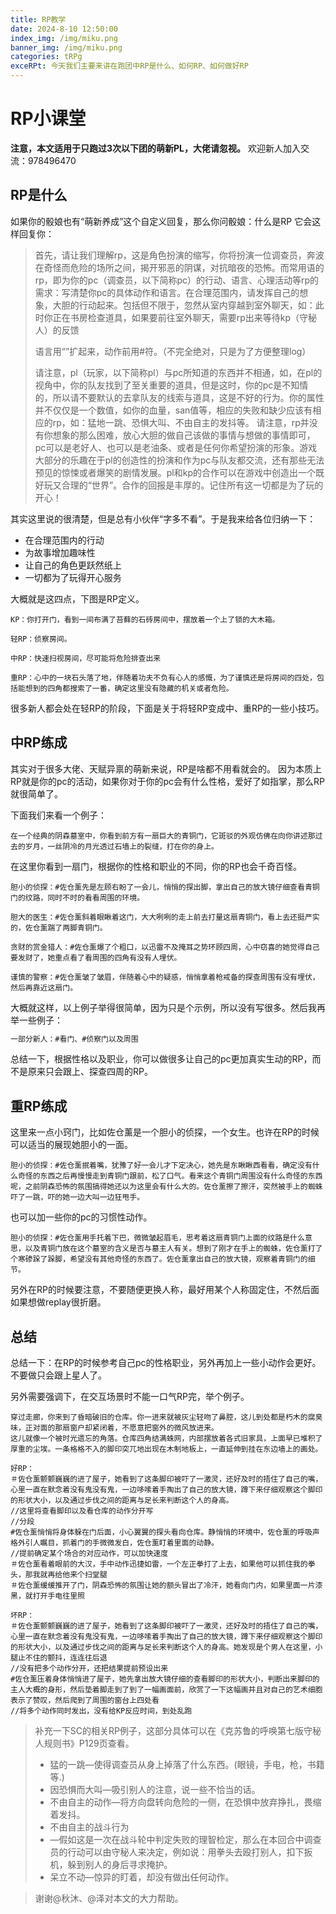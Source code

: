 ```yaml
---
title: RP教学
date: 2024-8-10 12:50:00
index_img: /img/miku.png
banner_img: /img/miku.png
categories: tRPg
exceRPt: 今天我们主要来讲在跑团中RP是什么、如何RP、如何做好RP
---
```





# RP小课堂

**注意，本文适用于只跑过3次以下团的萌新PL，大佬请忽视。**
欢迎新人加入交流：978496470

## RP是什么

如果你的骰娘也有“萌新养成”这个自定义回复，那么你问骰娘：什么是RP
它会这样回复你：

>首先，请让我们理解rp，这是角色扮演的缩写，你将扮演一位调查员，奔波在奇怪而危险的场所之间，揭开邪恶的阴谋，对抗暗夜的恐怖。而常用语的rp，即为你的pc（调查员，以下简称pc）的行动、语言、心理活动等rp的需求：写清楚你pc的具体动作和语言。在合理范围内，请发挥自己的想象，大胆的行动起来。包括但不限于，忽然从室内穿越到室外聊天，如：此时你正在书房检查道具，如果要前往室外聊天，需要rp出来等待kp（守秘人）的反馈
>
>语言用“”扩起来，动作前用#符。（不完全绝对，只是为了方便整理log）
>
>请注意，pl（玩家，以下简称pl）与pc所知道的东西并不相通，如，在pl的视角中，你的队友找到了至关重要的道具，但是这时，你的pc是不知情的，所以请不要默认的去拿队友的线索与道具，这是不好的行为。你的属性并不仅仅是一个数值，如你的血量，san值等，相应的失败和缺少应该有相应的rp，如：猛地一跳、恐惧大叫、不由自主的发抖等。
>请注意，rp并没有你想象的那么困难，放心大胆的做自己该做的事情与想做的事情即可，pc可以是老好人、也可以是老油条、或者是任何你希望扮演的形象。游戏大部分的乐趣在于pl的创造性的扮演和作为pc与队友都交流，还有那些无法预见的惊悚或者爆笑的剧情发展。pl和kp的合作可以在游戏中创造出一个既好玩又合理的“世界”。合作的回报是丰厚的。记住所有这一切都是为了玩的开心！

其实这里说的很清楚，但是总有小伙伴“字多不看”。于是我来给各位归纳一下：

- 在合理范围内的行动
- 为故事增加趣味性
- 让自己的角色更跃然纸上
- 一切都为了玩得开心服务

大概就是这四点，下图是RP定义。

~~~
KP：你打开门，看到一间布满了苔藓的石砖房间中，摆放着一个上了锁的大木箱。

轻RP：侦察房间。

中RP：快速扫视房间，尽可能将危险排查出来

重RP：心中的一块石头落了地，伴随着功夫不负有心人的感慨，为了谨慎还是将房间的四处，包括能想到的四角都搜索了一番，确定这里没有隐藏的机关或者危险。
~~~

很多新人都会处在轻RP的阶段，下面是关于将轻RP变成中、重RP的一些小技巧。

## 中RP练成

其实对于很多大佬、天赋异禀的萌新来说，RP是啥都不用看就会的。
因为本质上RP就是你的pc的活动，如果你对于你的pc会有什么性格，爱好了如指掌，那么RP就很简单了。

下面我们来看一个例子：

```
在一个经典的阴森墓室中，你看到前方有一扇巨大的青铜门，它斑驳的外观仿佛在向你讲述那过去的岁月，一丝阴冷的月光透过石墙上的裂缝，打在你的身上。
```

在这里你看到一扇门，根据你的性格和职业的不同，你的RP也会千奇百怪。

~~~ 
胆小的侦探：#佐仓薰先是左顾右盼了一会儿，悄悄的探出脚，拿出自己的放大镜仔细查看青铜门的纹路，同时不时的看看周围的环境。

胆大的医生：#佐仓薰斜着眼瞅着这门，大大咧咧的走上前去打量这扇青铜门，看上去还挺严实的，佐仓薰踹了两脚青铜门。

贪财的赏金猎人：#佐仓薰爆了个粗口，以迅雷不及掩耳之势环顾四周，心中窃喜的她觉得自己要发财了，她重点看了看周围的四角有没有人埋伏。

谨慎的警察：#佐仓薰皱了皱眉，伴随着心中的疑惑，悄悄拿着枪戒备的探查周围有没有埋伏，然后再靠近这扇门。
~~~

大概就这样，以上例子举得很简单，因为只是个示例，所以没有写很多。然后我再举一些例子：

~~~markdown
一部分新人：#看门、#侦察门以及周围
~~~

总结一下，根据性格以及职业，你可以做很多让自己的pc更加真实生动的RP，而不是原来只会跟上、探查四周的RP。

## 重RP练成

这里来一点小窍门，比如佐仓薰是一个胆小的侦探，一个女生。也许在RP的时候可以适当的展现她胆小的一面。

~~~
胆小的侦探：#佐仓薰抿着嘴，犹豫了好一会儿才下定决心，她先是东瞅瞅西看看，确定没有什么奇怪的东西之后再慢慢走到青铜门跟前，松了口气。看来这个青铜门周围没有什么奇怪的东西呢，之前阴森恐怖的氛围搞得她还以为这里会有什么大的。佐仓薰擦了擦汗，突然被手上的蜘蛛吓了一跳，吓的她一边大叫一边狂甩手。
~~~

也可以加一些你的pc的习惯性动作。

~~~
胆小的侦探：#佐仓薰用手托着下巴，微微皱起眉毛，思考着这扇青铜门上面的纹路是什么意思，以及青铜门放在这个墓室的含义是否与墓主人有关。想到了刚才在手上的蜘蛛，佐仓薰打了个寒碜跺了跺脚，希望没有其他奇怪的东西了。佐仓薰拿出自己的放大镜，观察着青铜门的细节。
~~~

另外在RP的时候要注意，不要随便更换人称，最好用某个人称固定住，不然后面如果想做replay很折磨。

## 总结

总结一下：在RP的时候参考自己pc的性格职业，另外再加上一些小动作会更好。不要做只会跟上星人了。

另外需要强调下，在交互场景时不能一口气RP完，举个例子。

~~~
穿过走廊，你来到了昏暗破旧的仓库。你一进来就被灰尘轻吻了鼻腔，这儿到处都是朽木的腐臭味，正对面的那扇窗户却紧闭着，不愿意把窗外的微风放进来。
这儿就像一个被时光遗忘的角落。仓库四角结满蛛网，内部摆放着各式旧家具，上面早已堆积了厚重的尘埃。一条格格不入的脚印突兀地出现在木制地板上，一直延伸到挂在东边墙上的画处。

好RP：
＃佐仓薰颤颤巍巍的进了屋子，她看到了这条脚印被吓了一激灵，还好及时的捂住了自己的嘴，心里一直在默念着没有鬼没有鬼，一边哆嗦着手掏出了自己的放大镜，蹲下来仔细观察这个脚印的形状大小，以及通过步伐之间的距离与足长来判断这个人的身高。
//这里将查看脚印以及看仓库的动作分开写
//分段
#佐仓薰悄悄将身体躲在门后面，小心翼翼的探头看向仓库。静悄悄的环境中，佐仓薰的呼吸声格外引人瞩目，抓着门的手微微发白，佐仓薰盯着里面的动静。
//提前确定某个场合的对应动作，可以加快速度
＃佐仓薰看着眼前的大汉，手中动作迅捷如雷，一个左正拳打了上去，如果他可以抓住我的拳头，那我就再给他来个扫堂腿
＃佐仓薰缓缓推开了门，阴森恐怖的氛围让她的额头冒出了冷汗，她看向门内，如果里面一片漆黑，就打开手电往里照

坏RP：
＃佐仓薰颤颤巍巍的进了屋子，她看到了这条脚印被吓了一激灵，还好及时的捂住了自己的嘴，心里一直在默念着没有鬼没有鬼，一边哆嗦着手掏出了自己的放大镜，蹲下来仔细观察这个脚印的形状大小，以及通过步伐之间的距离与足长来判断这个人的身高。她发现是个男人在这里，小腿止不住的颤抖，连连往后退
//没有把多个动作分开，还把结果提前预设出来
#佐仓薰压着身体悄悄进了屋子，她先拿出放大镜仔细的查看脚印的形状大小，判断出来脚印的主人大概的身形，然后垫着脚走到了到了一幅画面前，欣赏了一下这幅画并且对自己的艺术细胞表示了赞叹，然后爬到了周围的窗台上四处看
//将多个动作同时发出，没有给KP反应时间，到处乱跑
~~~



> 补充一下SC的相关RP例子，这部分具体可以在《克苏鲁的呼唤第七版守秘人规则书》P129页查看。
>
> - 猛的一跳—使得调查员从身上掉落了什么东西。(眼镜，手电，枪，书籍等.)
> - 因恐惧而大叫—吸引别人的注意，说一些不恰当的话。
> - 不由自主的动作—将方向盘转向危险的一侧，在恐惧中放弃挣扎，畏缩着发抖。
> - 不由自主的战斗行为
> - —假如这是一次在战斗轮中判定失败的理智检定，那么在本回合中调查员的行动可以由守秘人来决定，例如说：用拳头去殴打别人，扣下扳机，躲到别人的身后寻求掩护。
> - 呆立不动—惊异的盯着，却没有做出任何动作。



> 谢谢@秋沐、@泽对本文的大力帮助。
